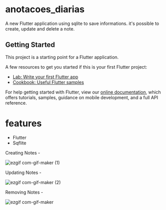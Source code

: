 # anotacoes_diarias

A new Flutter application using sqlite to save informations.
it's possible to create, update and delete a note.

## Getting Started

This project is a starting point for a Flutter application.

A few resources to get you started if this is your first Flutter project:

- [Lab: Write your first Flutter app](https://flutter.dev/docs/get-started/codelab)
- [Cookbook: Useful Flutter samples](https://flutter.dev/docs/cookbook)

For help getting started with Flutter, view our
[online documentation](https://flutter.dev/docs), which offers tutorials,
samples, guidance on mobile development, and a full API reference.


# features

- Flutter
- Sqflite


Creating Notes - 

![ezgif com-gif-maker (1)](https://user-images.githubusercontent.com/58492693/110348913-eb460a00-8010-11eb-8b5c-e3e08bc014c1.gif)


Updating Notes - 

![ezgif com-gif-maker (2)](https://user-images.githubusercontent.com/58492693/110349130-247e7a00-8011-11eb-90a1-961ba7281b87.gif)


Removing Notes - 

![ezgif com-gif-maker](https://user-images.githubusercontent.com/58492693/110348617-986c5280-8010-11eb-8bc6-d12e544fe9e8.gif)

